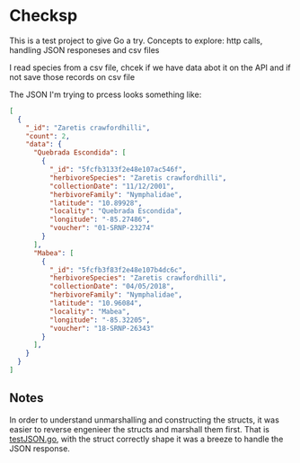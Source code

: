 # Checksp

This is a test project to give Go a try. Concepts to explore: http calls, handling JSON responeses and csv files

I read species from a csv file, chcek if we have data abot it on the API and if not save those records on csv file 


The JSON I'm trying to prcess looks something like: 

```JSON
[
  {
    "_id": "Zaretis crawfordhilli",
    "count": 2,
    "data": {
      "Quebrada Escondida": [
        {
          "_id": "5fcfb3133f2e48e107ac546f",
          "herbivoreSpecies": "Zaretis crawfordhilli",
          "collectionDate": "11/12/2001",
          "herbivoreFamily": "Nymphalidae",
          "latitude": "10.89928",
          "locality": "Quebrada Escondida",
          "longitude": "-85.27486",
          "voucher": "01-SRNP-23274"
        }
      ],
      "Mabea": [
        {
          "_id": "5fcfb3f83f2e48e107b4dc6c",
          "herbivoreSpecies": "Zaretis crawfordhilli",
          "collectionDate": "04/05/2018",
          "herbivoreFamily": "Nymphalidae",
          "latitude": "10.96084",
          "locality": "Mabea",
          "longitude": "-85.32205",
          "voucher": "18-SRNP-26343"
        }
      ],
    }
  }
]
```

## Notes

In order to understand unmarshalling and constructing the structs, it was easier to reverse engenieer the structs and marshall them first. That is [testJSON.go](testJson.go), with the struct correctly shape it was a breeze to handle the JSON response.
